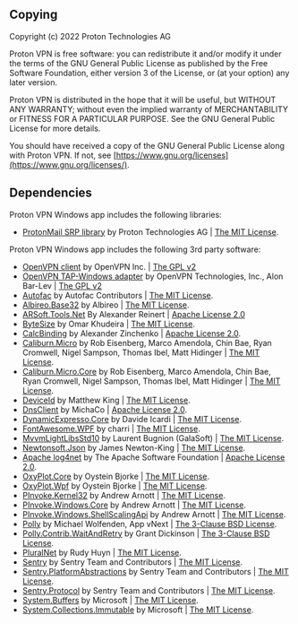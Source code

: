## Copying

Copyright (c) 2022 Proton Technologies AG

Proton VPN is free software: you can redistribute it and/or modify
it under the terms of the GNU General Public License as published by
the Free Software Foundation, either version 3 of the License, or
(at your option) any later version.

Proton VPN is distributed in the hope that it will be useful,
but WITHOUT ANY WARRANTY; without even the implied warranty of
MERCHANTABILITY or FITNESS FOR A PARTICULAR PURPOSE. See the
GNU General Public License for more details.

You should have received a copy of the GNU General Public License
along with Proton VPN. If not, see [https://www.gnu.org/licenses](https://www.gnu.org/licenses/).

## Dependencies

Proton VPN Windows app includes the following libraries:

* [ProtonMail SRP library](https://github.com/ProtonMail/go-srp) by Proton Technologies AG
  | [The MIT License](https://github.com/ProtonMail/go-srp/blob/master/LICENSE.txt).

Proton VPN Windows app includes the following 3rd party software:

* [OpenVPN client](https://github.com/OpenVPN/openvpn) by OpenVPN Inc.
  | [The GPL v2](https://github.com/OpenVPN/openvpn/blob/master/COPYRIGHT.GPL)
* [OpenVPN TAP-Windows adapter](https://github.com/OpenVPN/tap-windows6) by OpenVPN Technologies, Inc., Alon Bar-Lev
  | [The GPL v2](https://github.com/OpenVPN/tap-windows6/blob/master/COPYRIGHT.GPL)
* [Autofac](https://autofac.org/) by Autofac Contributors
  | [The MIT License](https://licenses.nuget.org/MIT).
* [Albireo.Base32](https://github.com/kappa7194/base32) by Albireo
  |  [The MIT License](https://opensource.org/licenses/MIT).
* [ARSoft.Tools.Net](https://github.com/alexreinert/ARSoft.Tools.Net) By Alexander Reinert
  | [Apache License 2.0](http://arsofttoolsnet.codeplex.com/license)
* [ByteSize](https://github.com/omar/ByteSize) by Omar Khudeira
  | [The MIT License](https://raw.githubusercontent.com/omar/ByteSize/master/LICENSE).
* [CalcBinding](https://github.com/Alex141/CalcBinding) by Alexander Zinchenko
  | [Apache License 2.0](https://www.nuget.org/packages/CalcBinding/2.5.2/license).
* [Caliburn.Micro](https://caliburnmicro.com/) by Rob Eisenberg, Marco Amendola,
  Chin Bae, Ryan Cromwell, Nigel Sampson, Thomas Ibel, Matt Hidinger
  | [The MIT License](https://raw.githubusercontent.com/Caliburn-Micro/Caliburn.Micro/master/License.txt).
* [Caliburn.Micro.Core](https://caliburnmicro.com/) by Rob Eisenberg, Marco Amendola,
  Chin Bae, Ryan Cromwell, Nigel Sampson, Thomas Ibel, Matt Hidinger
  | [The MIT License](https://raw.githubusercontent.com/Caliburn-Micro/Caliburn.Micro/master/License.txt).
* [DeviceId](https://github.com/MatthewKing/DeviceId) by Matthew King
  | [The MIT License](http://opensource.org/licenses/MIT).
* [DnsClient](http://dnsclient.michaco.net/) by MichaCo
  | [Apache License 2.0](https://github.com/MichaCo/DnsClient.NET/blob/master/LICENSE).
* [DynamicExpresso.Core](https://github.com/davideicardi/DynamicExpresso) by Davide Icardi
  | [The MIT License](https://github.com/davideicardi/DynamicExpresso/blob/master/LICENSE).
* [FontAwesome.WPF](https://github.com/charri/Font-Awesome-WPF/) by charri
  | [The MIT License](https://github.com/charri/Font-Awesome-WPF/blob/master/LICENSE).
* [MvvmLightLibsStd10](http://www.mvvmlight.net/) by Laurent Bugnion (GalaSoft)
  | [The MIT License](https://github.com/lbugnion/mvvmlight/blob/master/LICENSE). 
* [Newtonsoft.Json](https://www.newtonsoft.com/json) by James Newton-King
  | [The MIT License](https://licenses.nuget.org/MIT).
* [Apache log4net](https://logging.apache.org/log4net/) by The Apache Software Foundation
  | [Apache License 2.0](https://logging.apache.org/log4net/license.html).
* [OxyPlot.Core](http://www.oxyplot.org/) by Oystein Bjorke
  | [The MIT License](https://raw.githubusercontent.com/oxyplot/oxyplot/master/LICENSE).
* [OxyPlot.Wpf](http://www.oxyplot.org/) by Oystein Bjorke
  | [The MIT License](https://raw.githubusercontent.com/oxyplot/oxyplot/master/LICENSE).
* [PInvoke.Kernel32](https://github.com/AArnott/pinvoke) by Andrew Arnott
  | [The MIT License](https://raw.githubusercontent.com/AArnott/pinvoke/cf0176c42b/LICENSE).
* [PInvoke.Windows.Core](https://github.com/AArnott/pinvoke) by Andrew Arnott
  | [The MIT License](https://raw.githubusercontent.com/AArnott/pinvoke/cf0176c42b/LICENSE).
* [PInvoke.Windows.ShellScalingApi](https://github.com/AArnott/pinvoke) by Andrew Arnott
  | [The MIT License](https://raw.githubusercontent.com/AArnott/pinvoke/cf0176c42b/LICENSE).
* [Polly](https://github.com/App-vNext/Polly) by Michael Wolfenden, App vNext
  | [The 3-Clause BSD License](https://opensource.org/licenses/BSD-3-Clause).
* [Polly.Contrib.WaitAndRetry](https://github.com/Polly-Contrib/Polly.Contrib.WaitAndRetry) by Grant Dickinson
  | [The 3-Clause BSD License](https://opensource.org/licenses/BSD-3-Clause).
* [PluralNet](https://github.com/rudyhuyn/PluralNet) by Rudy Huyn
  | [The MIT License](https://github.com/rudyhuyn/PluralNet/blob/master/LICENSE).
* [Sentry](https://sentry.io) by Sentry Team and Contributors
  | [The MIT License](https://raw.githubusercontent.com/getsentry/sentry-dotnet/master/LICENSE).
* [Sentry.PlatformAbstractions](https://sentry.io) by Sentry Team and Contributors
  | [The MIT License](https://github.com/getsentry/sentry-dotnet-platform-abstractions/blob/master/LICENSE).
* [Sentry.Protocol](https://sentry.io) by Sentry Team and Contributors
  | [The MIT License](https://raw.githubusercontent.com/getsentry/sentry-dotnet-protocol/master/LICENSE).
* [System.Buffers](https://dot.net) by Microsoft
  | [The MIT License](https://github.com/dotnet/corefx/blob/master/LICENSE.TXT).
* [System.Collections.Immutable](https://dot.net) by Microsoft
  | [The MIT License](https://github.com/dotnet/corefx/blob/master/LICENSE.TXT).